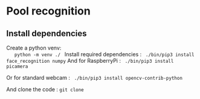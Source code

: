 # Pool recognition

## Install dependencies 
Create a python venv:  
```    python -m venv ./  ```
Install required dependencies :
``` ./bin/pip3 install face_recognition numpy``` 
And for RaspberryPi :
``` ./bin/pip3 install picamera```

Or for standard webcam : 
``` ./bin/pip3 install opencv-contrib-python```

And clone the code :
``` git clone ```
